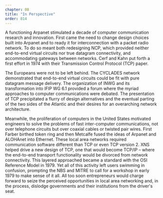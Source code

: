 ```yaml
---
chapter: 08
title: "In Perspective"
order: 814
---
```


A functioning Arpanet stimulated a decade of computer communication research and innovation. First came the need to change design choices built into Arpanet and to ready it for interconnection with a packet radio network. To do so meant both redesigning NCP, which provided neither end-to-end virtual circuits nor true datagram connectivity, and accommodating gateways between networks. Cerf and Kahn put forth a first effort in 1974 with their Transmission Control Protocol (TCP) paper.

The Europeans were not to be left behind. The CYCLADES network demonstrated that end-to-end virtual circuits could be fit with pure datagram message delivery. The organization of INWG and its transformation into IFIP WG 6.1 provided a forum where the myriad approaches to computer communications were debated. The presentation of TCP precipitated a flurry of design alternatives and the eventual parting of the two sides of the Atlantic and their desires for an overarching network architecture.

Meanwhile, the proliferation of computers in the United States motivated engineers to solve the problems of fast inter-computer communications, not over telephone circuits but over coaxial cables or twisted pair wires. First Farber birthed token ring and then Metcalfe fused the ideas of Arpanet and ALOHAnet into Ethernet. These local area networks required communication software different than TCP or even TCP version 2. XNS helped drive a new design of TCP, one that would become TCP/IP – where the end-to-end transport functionality would be divorced from network connectivity. This layered approached became a standard with the OSI Reference Model in 1979. Yet all of this activity left users swimming in confusion, prompting the NBS and MITRE to call for a workshop in early 1979 to make sense of it all. All too soon entrepreneurs would charge forward to seize the perceived opportunities in local area networking and, in the process, dislodge governments and their institutions from the driver's seat.
